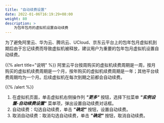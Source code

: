 ```yaml
---
title: "自动续费设置"
date: 2022-01-06T16:19:29+08:00
weight: 80
description: >
    为包年包月的虚拟机设置自动续费
---
```



为了避免阿里云、华为云、腾讯云、UCloud、京东云平台上的包年包月虚拟机到期后由于忘记续费而导致虚拟机被释放，建议用户为重要的包年包月虚拟机设置自动续费。

{{% alert title="说明" %}}
阿里云平台按周购买的虚拟机续费周期是一周，按月购买的虚拟机续费周期是一个月，按年购买的虚拟机续费周期是一年；其他平台续费周期均为一个月。后续虚拟机在每次到期之前都会自动续费。

{{% /alert %}}

1. 在虚拟机页面，单击虚拟机右侧操作列 **_"更多"_** 按钮，选择下拉菜单 **_"实例设置-自动续费设置"_** 菜单项，弹出设置自动续费对话框。
2. 自动续费：勾选自动续费，单击 **_"确定"_** 按钮，设置自动续费。
3. 取消自动续费：取消勾选自动续费，单击 **_"确定"_** 按钮，取消自动续费。